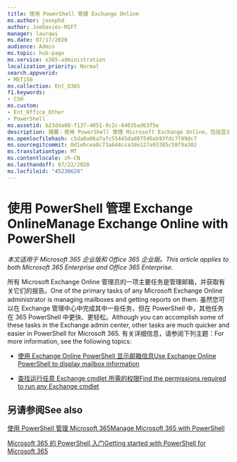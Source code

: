 ```yaml
---
title: 使用 PowerShell 管理 Exchange Online
ms.author: josephd
author: JoeDavies-MSFT
manager: laurawi
ms.date: 07/17/2020
audience: Admin
ms.topic: hub-page
ms.service: o365-administration
localization_priority: Normal
search.appverid:
- MET150
ms.collection: Ent_O365
f1.keywords:
- CSH
ms.custom:
- Ent_Office_Other
- PowerShell
ms.assetid: b23dda88-f137-4051-9c2c-84035ad63f5e
description: 摘要：使用 PowerShell 管理 Microsoft Exchange Online，包括显示邮箱配置和高级报告。
ms.openlocfilehash: c5da0a06a7afc55445dad075d6ab93fdc7f89dc7
ms.sourcegitcommit: 0d1ebcea8c73a644cca3de127a93385c58f9a302
ms.translationtype: MT
ms.contentlocale: zh-CN
ms.lasthandoff: 07/22/2020
ms.locfileid: "45230628"
---
```

# <a name="manage-exchange-online-with-powershell"></a><span data-ttu-id="c8c30-103">使用 PowerShell 管理 Exchange Online</span><span class="sxs-lookup"><span data-stu-id="c8c30-103">Manage Exchange Online with PowerShell</span></span>

<span data-ttu-id="c8c30-104">*本文适用于 Microsoft 365 企业版和 Office 365 企业版。*</span><span class="sxs-lookup"><span data-stu-id="c8c30-104">*This article applies to both Microsoft 365 Enterprise and Office 365 Enterprise.*</span></span>

<span data-ttu-id="c8c30-105">所有 Microsoft Exchange Online 管理员的一项主要任务是管理邮箱，并获取有关它们的报告。</span><span class="sxs-lookup"><span data-stu-id="c8c30-105">One of the primary tasks of any Microsoft Exchange Online administrator is managing mailboxes and getting reports on them.</span></span> <span data-ttu-id="c8c30-106">虽然您可以在 Exchange 管理中心中完成其中一些任务，但在 PowerShell 中，其他任务在 365 PowerShell 中更快、更轻松。</span><span class="sxs-lookup"><span data-stu-id="c8c30-106">Although you can accomplish some of these tasks in the Exchange admin center, other tasks are much quicker and easier in PowerShell for Microsoft 365.</span></span> <span data-ttu-id="c8c30-107">有关详细信息，请参阅下列主题：</span><span class="sxs-lookup"><span data-stu-id="c8c30-107">For more information, see the following topics:</span></span>
  
- [<span data-ttu-id="c8c30-108">使用 Exchange Online PowerShell 显示邮箱信息</span><span class="sxs-lookup"><span data-stu-id="c8c30-108">Use Exchange Online PowerShell to display mailbox information</span></span>](https://docs.microsoft.com/exchange/recipients-in-exchange-online/manage-user-mailboxes/use-powershell-to-display-mailbox-information)
    
- [<span data-ttu-id="c8c30-109">查找运行任意 Exchange cmdlet 所需的权限</span><span class="sxs-lookup"><span data-stu-id="c8c30-109">Find the permissions required to run any Exchange cmdlet</span></span>](https://docs.microsoft.com/powershell/exchange/exchange-server/find-exchange-cmdlet-permissions)
    
## <a name="see-also"></a><span data-ttu-id="c8c30-110">另请参阅</span><span class="sxs-lookup"><span data-stu-id="c8c30-110">See also</span></span>

[<span data-ttu-id="c8c30-111">使用 PowerShell 管理 Microsoft 365</span><span class="sxs-lookup"><span data-stu-id="c8c30-111">Manage Microsoft 365 with PowerShell</span></span>](manage-office-365-with-office-365-powershell.md)
  
[<span data-ttu-id="c8c30-112">Microsoft 365 的 PowerShell 入门</span><span class="sxs-lookup"><span data-stu-id="c8c30-112">Getting started with PowerShell for Microsoft 365</span></span>](getting-started-with-office-365-powershell.md)

